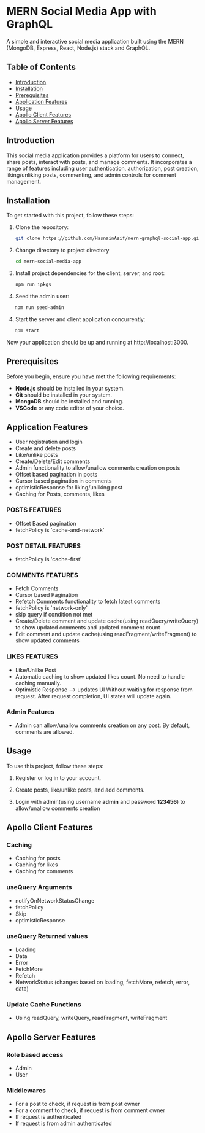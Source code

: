 # MERN Social Media App with GraphQL

A simple and interactive social media application built using the MERN (MongoDB, Express, React, Node.js) stack and GraphQL.

<!-- ![App Demo](link_to_your_demo_image) -->

## Table of Contents

- [Introduction](#introduction)
- [Installation](#installation)
- [Prerequisites](#prerequisites)
- [Application Features](#application-features)
- [Usage](#usage)
- [Apollo Client Features](#apollo-client-features)
- [Apollo Server Features](#apollo-server-features)

## Introduction

This social media application provides a platform for users to connect, share posts, interact with posts, and manage comments. It incorporates a range of features including user authentication, authorization, post creation, liking/unliking posts, commenting, and admin controls for comment management.

## Installation

To get started with this project, follow these steps:

1. Clone the repository:

   ```sh
   git clone https://github.com/HasnainAsif/mern-graphql-social-app.git
   ```

2. Change directory to project directory

   ```sh
   cd mern-social-media-app
   ```

3. Install project dependencies for the client, server, and root:

   ```sh
   npm run ipkgs
   ```

4. Seed the admin user:

```sh
   npm run seed-admin
```

4. Start the server and client application concurrently:

```sh
   npm start
```

Now your application should be up and running at http://localhost:3000.

## Prerequisites

Before you begin, ensure you have met the following requirements:

- **Node.js** should be installed in your system.
- **Git** should be installed in your system.
- **MongoDB** should be installed and running.
- **VSCode** or any code editor of your choice.

## Application Features

- User registration and login
- Create and delete posts
- Like/unlike posts
- Create/Delete/Edit comments
- Admin functionality to allow/unallow comments creation on posts
- Offset based pagination in posts
- Cursor based pagination in comments
- optimisticResponse for liking/unliking post
- Caching for Posts, comments, likes

### POSTS FEATURES

- Offset Based pagination
- fetchPolicy is 'cache-and-network'

### POST DETAIL FEATURES

- fetchPolicy is 'cache-first'

### COMMENTS FEATURES

- Fetch Comments
- Cursor based Pagination
- Refetch Comments functionality to fetch latest comments
- fetchPolicy is 'network-only'
- skip query if condition not met
- Create/Delete comment and update cache(using readQuery/writeQuery) to show updated comments and updated comment count
- Edit comment and update cache(using readFragment/writeFragment) to show updated comments

### LIKES FEATURES

- Like/Unlike Post
- Automatic caching to show updated likes count. No need to handle caching manually.
- Optimistic Response --> updates UI Without waiting for response from request. After request completion, UI states will update again.

### Admin Features

- Admin can allow/unallow comments creation on any post. By default, comments are allowed.

## Usage

To use this project, follow these steps:

1. Register or log in to your account.

2. Create posts, like/unlike posts, and add comments.

3. Login with admin(using username **admin** and password **123456**) to allow/unallow comments creation

## Apollo Client Features

### Caching

- Caching for posts
- Caching for likes
- Caching for comments

### useQuery Arguments

- notifyOnNetworkStatusChange
- fetchPolicy
- Skip
- optimisticResponse

### useQuery Returned values

- Loading
- Data
- Error
- FetchMore
- Refetch
- NetworkStatus (changes based on loading, fetchMore, refetch, error, data)

### Update Cache Functions

- Using readQuery, writeQuery, readFragment, writeFragment

## Apollo Server Features

### Role based access

- Admin
- User

### Middlewares

- For a post to check, if request is from post owner
- For a comment to check, if request is from comment owner
- If request is authenticated
- If request is from admin authenticated
